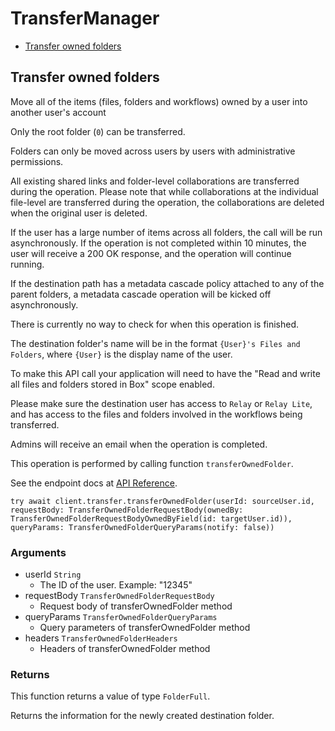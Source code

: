 # TransferManager


- [Transfer owned folders](#transfer-owned-folders)

## Transfer owned folders

Move all of the items (files, folders and workflows) owned by a user into
another user's account

Only the root folder (`0`) can be transferred.

Folders can only be moved across users by users with administrative
permissions.

All existing shared links and folder-level collaborations are transferred
during the operation. Please note that while collaborations at the individual
file-level are transferred during the operation, the collaborations are
deleted when the original user is deleted.

If the user has a large number of items across all folders, the call will
be run asynchronously. If the operation is not completed within 10 minutes,
the user will receive a 200 OK response, and the operation will continue running.

If the destination path has a metadata cascade policy attached to any of
the parent folders, a metadata cascade operation will be kicked off
asynchronously.

There is currently no way to check for when this operation is finished.

The destination folder's name will be in the format `{User}'s Files and
Folders`, where `{User}` is the display name of the user.

To make this API call your application will need to have the "Read and write
all files and folders stored in Box" scope enabled.

Please make sure the destination user has access to `Relay` or `Relay Lite`,
and has access to the files and folders involved in the workflows being
transferred.

Admins will receive an email when the operation is completed.

This operation is performed by calling function `transferOwnedFolder`.

See the endpoint docs at
[API Reference](https://developer.box.com/reference/put-users-id-folders-0/).

<!-- sample put_users_id_folders_0 -->
```
try await client.transfer.transferOwnedFolder(userId: sourceUser.id, requestBody: TransferOwnedFolderRequestBody(ownedBy: TransferOwnedFolderRequestBodyOwnedByField(id: targetUser.id)), queryParams: TransferOwnedFolderQueryParams(notify: false))
```

### Arguments

- userId `String`
  - The ID of the user. Example: "12345"
- requestBody `TransferOwnedFolderRequestBody`
  - Request body of transferOwnedFolder method
- queryParams `TransferOwnedFolderQueryParams`
  - Query parameters of transferOwnedFolder method
- headers `TransferOwnedFolderHeaders`
  - Headers of transferOwnedFolder method


### Returns

This function returns a value of type `FolderFull`.

Returns the information for the newly created
destination folder.


